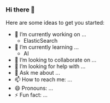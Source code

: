 ### Hi there 👋

Here are some ideas to get you started:

- 🔭 I’m currently working on ...
    - ElasticSearch
- 🌱 I’m currently learning ...
    - AI
- 🦙 I’m looking to collaborate on ...
- 🤔 I’m looking for help with ...
- 💬 Ask me about ...
- 📫 How to reach me: ...
- 😄 Pronouns: ...
- ⚡ Fun fact: ...

